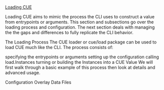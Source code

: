 [Loading CUE](https://cuetorials.com/go-api/loading/)

Loading CUE aims to mimic the process the CLI uses to construct a value from entrypoints or arguments. This section and subsections go over the loading process and configuration. The next section deals with managing the the gaps and differences to fully replicate the CLI behavior.

The Loading Process
The CUE loader or cue/load package can be used to load CUE much like the CLI. The process consists of:

specifying the entrypoints or arguments
setting up the configuration
calling load.Instances
turning or building the Instances into a CUE Value
We will first walk through a basic example of this process then look at details and advanced usage.


Configuration
Overlay
Data Files
